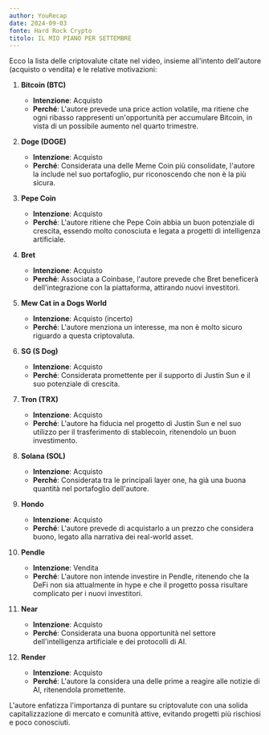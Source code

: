 ```yaml
---
author: YouRecap
date: 2024-09-03
fonte: Hard Rock Crypto
titolo: IL MIO PIANO PER SETTEMBRE
---
```


Ecco la lista delle criptovalute citate nel video, insieme all'intento dell'autore (acquisto o vendita) e le relative motivazioni:

1. **Bitcoin (BTC)**
   - **Intenzione**: Acquisto
   - **Perché**: L'autore prevede una price action volatile, ma ritiene che ogni ribasso rappresenti un'opportunità per accumulare Bitcoin, in vista di un possibile aumento nel quarto trimestre.

2. **Doge (DOGE)**
   - **Intenzione**: Acquisto
   - **Perché**: Considerata una delle Meme Coin più consolidate, l'autore la include nel suo portafoglio, pur riconoscendo che non è la più sicura.

3. **Pepe Coin**
   - **Intenzione**: Acquisto
   - **Perché**: L'autore ritiene che Pepe Coin abbia un buon potenziale di crescita, essendo molto conosciuta e legata a progetti di intelligenza artificiale.

4. **Bret**
   - **Intenzione**: Acquisto
   - **Perché**: Associata a Coinbase, l'autore prevede che Bret beneficerà dell'integrazione con la piattaforma, attirando nuovi investitori.

5. **Mew Cat in a Dogs World**
   - **Intenzione**: Acquisto (incerto)
   - **Perché**: L'autore menziona un interesse, ma non è molto sicuro riguardo a questa criptovaluta.

6. **SG (S Dog)**
   - **Intenzione**: Acquisto
   - **Perché**: Considerata promettente per il supporto di Justin Sun e il suo potenziale di crescita.

7. **Tron (TRX)**
   - **Intenzione**: Acquisto
   - **Perché**: L'autore ha fiducia nel progetto di Justin Sun e nel suo utilizzo per il trasferimento di stablecoin, ritenendolo un buon investimento.

8. **Solana (SOL)**
   - **Intenzione**: Acquisto
   - **Perché**: Considerata tra le principali layer one, ha già una buona quantità nel portafoglio dell'autore.

9. **Hondo**
   - **Intenzione**: Acquisto
   - **Perché**: L'autore prevede di acquistarlo a un prezzo che considera buono, legato alla narrativa dei real-world asset.

10. **Pendle**
    - **Intenzione**: Vendita
    - **Perché**: L'autore non intende investire in Pendle, ritenendo che la DeFi non sia attualmente in hype e che il progetto possa risultare complicato per i nuovi investitori.

11. **Near**
    - **Intenzione**: Acquisto
    - **Perché**: Considerata una buona opportunità nel settore dell'intelligenza artificiale e dei protocolli di AI.

12. **Render**
    - **Intenzione**: Acquisto
    - **Perché**: L'autore la considera una delle prime a reagire alle notizie di AI, ritenendola promettente.

L'autore enfatizza l'importanza di puntare su criptovalute con una solida capitalizzazione di mercato e comunità attive, evitando progetti più rischiosi e poco conosciuti.
